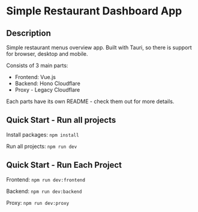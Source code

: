 # Simple Restaurant Dashboard App

## Description

Simple restaurant menus overview app.
Built with Tauri, so there is support for browser, desktop and mobile.

Consists of 3 main parts:

- Frontend: Vue.js
- Backend: Hono Cloudflare
- Proxy - Legacy Cloudflare

Each parts have its own README - check them out for more details.

## Quick Start - Run all projects

Install packages: `npm install`

Run all projects: `npm run dev`

## Quick Start - Run Each Project

Frontend: `npm run dev:frontend`

Backend: `npm run dev:backend`

Proxy: `npm run dev:proxy`



